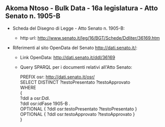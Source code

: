 ## Akoma Ntoso - Bulk Data - 16a legislatura - Atto Senato n. 1905-B ##

* Scheda del Disegno di Legge - Atto Senato n. 1905-B:
	* http url: http://www.senato.it/leg/16/BGT/Schede/Ddliter/36169.htm

* Riferimenti al sito OpenData del Senato http://dati.senato.it/:
	* Link OpenData: http://dati.senato.it/ddl/36169
	* Query SPARQL per i documenti relativi all'Atto Senato:

        PREFIX osr: <http://dati.senato.it/osr/>  
		SELECT DISTINCT ?testoPresentato ?testoApprovato  
		WHERE  
		{  
		    ?ddl a osr:Ddl.  
		    ?ddl osr:idFase 1905-B .  
		    OPTIONAL { ?ddl osr:testoPresentato ?testoPresentato }  
		    OPTIONAL { ?ddl osr:testoApprovato ?testoApprovato }  
		}
		